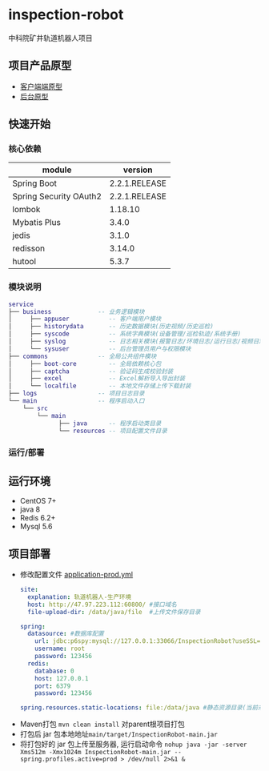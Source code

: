 # inspection-robot

中科院矿井轨道机器人项目

## 项目产品原型

- [客户端端原型](https://org.modao.cc/app/9b39d658958156c4f97a58c6d9c6503ac3e411e6)
- [后台原型](https://org.modao.cc/app/5f4ad3618b178c00faac01bdf728c40411ee0d15)

## 快速开始

### 核心依赖

| module                 | version       |
|------------------------|---------------|
| Spring Boot            | 2.2.1.RELEASE |
| Spring Security OAuth2 | 2.2.1.RELEASE |
| lombok                 | 1.18.10       |
| Mybatis Plus           | 3.4.0         |
| jedis                  | 3.1.0         |
| redisson               | 3.14.0        |
| hutool                 | 5.3.7         |

### 模块说明

```lua
service
├── business             -- 业务逻辑模块
│     ├── appuser           -- 客户端用户模块
│     ├── historydata       -- 历史数据模块(历史视频/历史巡检)
│     ├── syscode           -- 系统字典模块(设备管理/巡检轨迹/系统手册)
│     ├── syslog            -- 日志相关模块(报警日志/环境日志/运行日志/视频日志/用户日志)
│     └── sysuser           -- 后台管理员用户与权限模块
├── commons              -- 全局公共组件模块
│     ├── boot-core         -- 全局依赖核心包
│     ├── captcha           -- 验证码生成校验封装
│     ├── excel             -- Excel解析导入导出封装
│     └── localfile         -- 本地文件存储上传下载封装
├── logs                 -- 项目日志目录
└── main                 -- 程序启动入口
    └── src
        └── main
              ├── java      -- 程序启动类目录
              └── resources -- 项目配置文件目录
```

### 运行/部署

运行环境
---

- CentOS 7+
- java 8
- Redis 6.2+
- Mysql 5.6

项目部署
---

- 修改配置文件 [application-prod.yml](main/src/main/resources/application-prod.yml)
  ```yml
  site:
    explanation: 轨道机器人-生产环境
    host: http://47.97.223.112:60800/ #接口域名
    file-upload-dir: /data/java/file  #上传文件保存目录

  spring:
    datasource: #数据库配置
      url: jdbc:p6spy:mysql://127.0.0.1:33066/InspectionRobot?useSSL=false&characterEncoding=utf8
      username: root
      password: 123456
    redis: 
      database: 0
      host: 127.0.0.1
      port: 6379
      password: 123456

  spring.resources.static-locations: file:/data/java #静态资源目录(当前未配置域名,将管理后台前端打包文件放入此目录通过springboot访问)
  ```
- Maven打包 `mvn clean install` 对parent根项目打包
- 打包后 jar 包本地地址`main/target/InspectionRobot-main.jar`
- 将打包好的 jar 包上传至服务器, 运行启动命令 `nohup java -jar -server Xms512m -Xmx1024m InspectionRobot-main.jar --spring.profiles.active=prod > /dev/null 2>&1 &`
